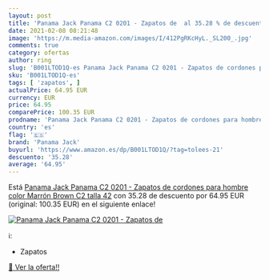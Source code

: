 ```yaml
---
layout: post
title: 'Panama Jack Panama C2 0201 - Zapatos de  al 35.28 % de descuento'
date: 2021-02-08 08:21:48
image: 'https://m.media-amazon.com/images/I/412PgRKcHyL._SL200_.jpg'
comments: true
category: ofertas
author: ring
slug: 'B001LTOD1Q-es Panama Jack Panama C2 0201 - Zapatos de cordones para...'
sku: 'B001LTOD1Q-es'
tags: [ 'zapatos', ]
actualPrice: 64.95 EUR
currency: EUR
price: 64.95
comparePrice: 100.35 EUR
prodname: 'Panama Jack Panama C2 0201 - Zapatos de cordones para hombre  color Marrón  Brown C2  talla 42'
country: 'es'
flag: '🇪🇸'
brand: 'Panama Jack'
buyurl: 'https://www.amazon.es/dp/B001LTOD1Q/?tag=tolees-21'
descuento: '35.28'
average: '64.95'
---
```


Está [Panama Jack Panama C2 0201 - Zapatos de cordones para hombre  color Marrón  Brown C2  talla 42](https://www.amazon.es/dp/B001LTOD1Q/?tag=tolees-21) con 35.28 de descuento por 64.95 EUR (original: 100.35 EUR) en el siguiente enlace!

[![Panama Jack Panama C2 0201 - Zapatos de ](https://m.media-amazon.com/images/I/412PgRKcHyL._SL200_.jpg)](https://www.amazon.es/dp/B001LTOD1Q/?tag=tolees-21)

ℹ️:

- Zapatos

[🛒 Ver la oferta!!](https://www.amazon.es/dp/B001LTOD1Q/?tag=tolees-21)
